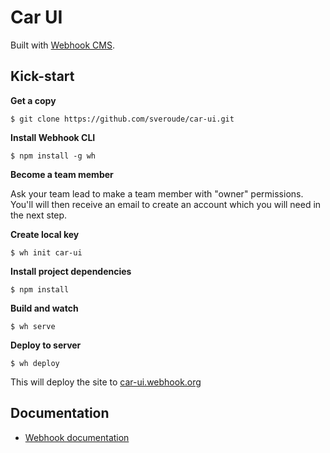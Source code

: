 # Car UI

Built with [Webhook CMS](http://www.webhook.com).

## Kick-start

**Get a copy**

    $ git clone https://github.com/sveroude/car-ui.git

**Install Webhook CLI**

	$ npm install -g wh

**Become a team member**

Ask your team lead to make a team member with "owner" permissions.
You'll will then receive an email to create an account which you will need in the next step.

**Create local key**

	$ wh init car-ui

**Install project dependencies**

	$ npm install

**Build and watch**

	$ wh serve

**Deploy to server**

	$ wh deploy

This will deploy the site to [car-ui.webhook.org](http://car-ui.webhook.org/)


## Documentation

* [Webhook documentation](http://webhook.com/docs/)

